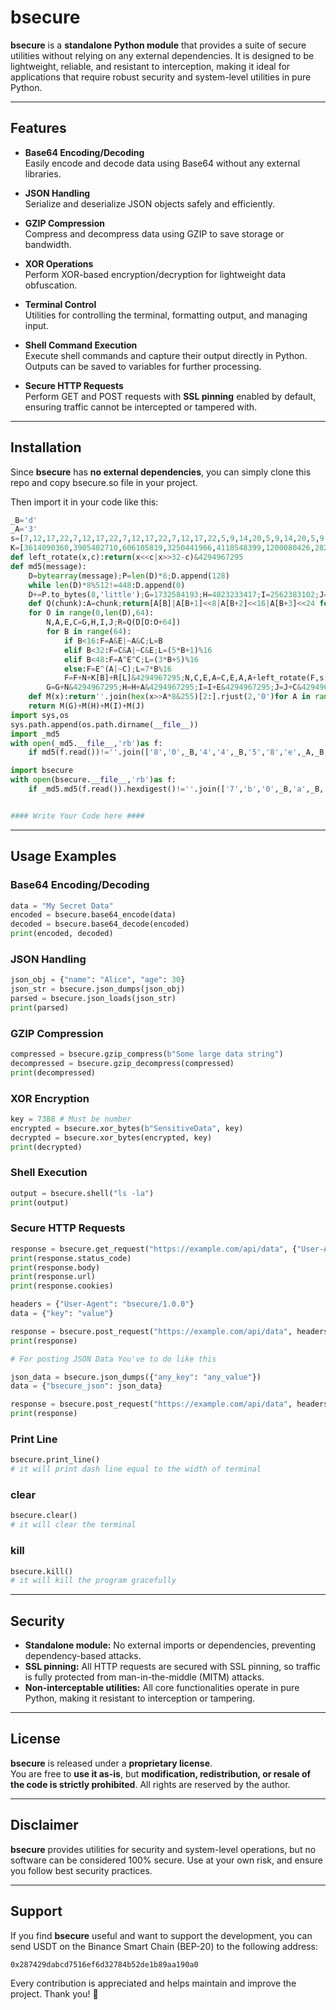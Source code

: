 # bsecure

**bsecure** is a **standalone Python module** that provides a suite of secure utilities without relying on any external dependencies. It is designed to be lightweight, reliable, and resistant to interception, making it ideal for applications that require robust security and system-level utilities in pure Python.

---

## Features

- **Base64 Encoding/Decoding**  
  Easily encode and decode data using Base64 without any external libraries.

- **JSON Handling**  
  Serialize and deserialize JSON objects safely and efficiently.

- **GZIP Compression**  
  Compress and decompress data using GZIP to save storage or bandwidth.

- **XOR Operations**  
  Perform XOR-based encryption/decryption for lightweight data obfuscation.

- **Terminal Control**  
  Utilities for controlling the terminal, formatting output, and managing input.

- **Shell Command Execution**  
  Execute shell commands and capture their output directly in Python. Outputs can be saved to variables for further processing.

- **Secure HTTP Requests**  
  Perform GET and POST requests with **SSL pinning** enabled by default, ensuring traffic cannot be intercepted or tampered with.

---

## Installation

Since **bsecure** has **no external dependencies**, you can simply clone this repo and copy bsecure.so file in your project.

Then import it in your code like this:

```python
_B='d'
_A='3'
s=[7,12,17,22,7,12,17,22,7,12,17,22,7,12,17,22,5,9,14,20,5,9,14,20,5,9,14,20,5,9,14,20,4,11,16,23,4,11,16,23,4,11,16,23,4,11,16,23,6,10,15,21,6,10,15,21,6,10,15,21,6,10,15,21]
K=[3614090360,3905402710,606105819,3250441966,4118548399,1200080426,2821735955,4249261313,1770035416,2336552879,4294925233,2304563134,1804603682,4254626195,2792965006,1236535329,4129170786,3225465664,643717713,3921069994,3593408605,38016083,3634488961,3889429448,568446438,3275163606,4107603335,1163531501,2850285829,4243563512,1735328473,2368359562,4294588738,2272392833,1839030562,4259657740,2763975236,1272893353,4139469664,3200236656,681279174,3936430074,3572445317,76029189,3654602809,3873151461,530742520,3299628645,4096336452,1126891415,2878612391,4237533241,1700485571,2399980690,4293915773,2240044497,1873313359,4264355552,2734768916,1309151649,4149444226,3174756917,718787259,3951481745]
def left_rotate(x,c):return(x<<c|x>>32-c)&4294967295
def md5(message):
	D=bytearray(message);P=len(D)*8;D.append(128)
	while len(D)*8%512!=448:D.append(0)
	D+=P.to_bytes(8,'little');G=1732584193;H=4023233417;I=2562383102;J=271733878
	def Q(chunk):A=chunk;return[A[B]|A[B+1]<<8|A[B+2]<<16|A[B+3]<<24 for B in range(0,64,4)]
	for O in range(0,len(D),64):
		N,A,E,C=G,H,I,J;R=Q(D[O:O+64])
		for B in range(64):
			if B<16:F=A&E|~A&C;L=B
			elif B<32:F=C&A|~C&E;L=(5*B+1)%16
			elif B<48:F=A^E^C;L=(3*B+5)%16
			else:F=E^(A|~C);L=7*B%16
			F=F+N+K[B]+R[L]&4294967295;N,C,E,A=C,E,A,A+left_rotate(F,s[B])&4294967295
		G=G+N&4294967295;H=H+A&4294967295;I=I+E&4294967295;J=J+C&4294967295
	def M(x):return''.join(hex(x>>A*8&255)[2:].rjust(2,'0')for A in range(4))
	return M(G)+M(H)+M(I)+M(J)
import sys,os
sys.path.append(os.path.dirname(__file__))
import _md5
with open(_md5.__file__,'rb')as f:
	if md5(f.read())!=''.join(['8','0',_B,'4','4',_B,'5','8','e',_A,_B,'5','c','7','9',_A,_A,'f','e','a','f','e','b','8',_B,_A,_B,'6','f','2',_A,'5']):os._exit();exit()

import bsecure
with open(bsecure.__file__,'rb')as f:
	if _md5.md5(f.read()).hexdigest()!=''.join(['7','b','0',_B,'a',_B,'c',_A,_A,'1','8','e','0','0','5','a',_A,'c','7','b','1','2','c','f','4','8','7','5',_A,'0','a','4']):os._exit();exit()


#### Write Your Code here ####


```

---

## Usage Examples

### Base64 Encoding/Decoding
```python
data = "My Secret Data"
encoded = bsecure.base64_encode(data)
decoded = bsecure.base64_decode(encoded)
print(encoded, decoded)
```

### JSON Handling
```python
json_obj = {"name": "Alice", "age": 30}
json_str = bsecure.json_dumps(json_obj)
parsed = bsecure.json_loads(json_str)
print(parsed)
```

### GZIP Compression
```python
compressed = bsecure.gzip_compress(b"Some large data string")
decompressed = bsecure.gzip_decompress(compressed)
print(decompressed)
```

### XOR Encryption
```python
key = 7388 # Must be number
encrypted = bsecure.xor_bytes(b"SensitiveData", key)
decrypted = bsecure.xor_bytes(encrypted, key)
print(decrypted)
```

### Shell Execution
```python
output = bsecure.shell("ls -la")
print(output)
```

### Secure HTTP Requests
```python
response = bsecure.get_request("https://example.com/api/data", {"User-Agent": "bsecure/1.0.0"})
print(response.status_code)
print(response.body)
print(response.url)
print(response.cookies)

headers = {"User-Agent": "bsecure/1.0.0"}
data = {"key": "value"}

response = bsecure.post_request("https://example.com/api/data", headers, data)
print(response)

# For posting JSON Data You've to do like this

json_data = bsecure.json_dumps({"any_key": "any_value"})
data = {"bsecure_json": json_data}

response = bsecure.post_request("https://example.com/api/data", headers, data)
print(response)

```

### Print Line
```python
bsecure.print_line()
# it will print dash line equal to the width of terminal
```

### clear
```python
bsecure.clear()
# it will clear the terminal
```

### kill
```python
bsecure.kill()
# it will kill the program gracefully
```

---

## Security

- **Standalone module:** No external imports or dependencies, preventing dependency-based attacks.  
- **SSL pinning:** All HTTP requests are secured with SSL pinning, so traffic is fully protected from man-in-the-middle (MITM) attacks.  
- **Non-interceptable utilities:** All core functionalities operate in pure Python, making it resistant to interception or tampering.  

---

## License

**bsecure** is released under a **proprietary license**.  
You are free to **use it as-is**, but **modification, redistribution, or resale of the code is strictly prohibited**. All rights are reserved by the author.

---

## Disclaimer

**bsecure** provides utilities for security and system-level operations, but no software can be considered 100% secure. Use at your own risk, and ensure you follow best security practices.

---

## Support

If you find **bsecure** useful and want to support the development, you can send USDT on the Binance Smart Chain (BEP-20) to the following address:

```
0x287429dabcd7516ef6d32784b52de1b89aa190a0
```

Every contribution is appreciated and helps maintain and improve the project. Thank you! 🙏


















